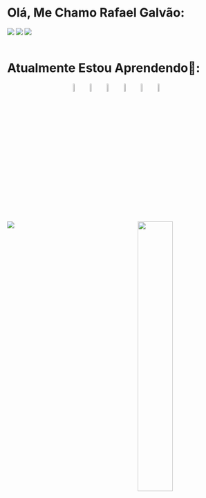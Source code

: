 <body>
<div align="left">
  
  <h1 align ="left">Olá, Me Chamo Rafael Galvão:</h1>
  <a href = "https://mail.rafagalvaonull@gmail.com"><img src="https://img.shields.io/badge/Gmail-D14836?style=for-the-badge&logo=gmail&logoColor=white" target="_blank"></a>
  <a href= "https://www.linkedin.com/in/rafael-galv%C3%A3o-0562381b7/" target="_blank"><img src="https://img.shields.io/badge/-LinkedIn-%230077B5?style=for-the-badge&logo=linkedin&logoColor=white" target="_blank"></a>
  <a href = "https://discord.com/channels/@me" target="_blank"><img src="https://img.shields.io/badge/Discord-7289DA?style=for-the-badge&logo=discord&logoColor=white" target="_blank"></a>  
</div>
<br>
<h1 text-align="left"> Atualmente Estou Aprendendo🌱: </h1>

<div align="center">
    <img src="https://cdn.jsdelivr.net/gh/devicons/devicon/icons/python/python-original.svg" width="7%">
    <img src="https://cdn.jsdelivr.net/gh/devicons/devicon/icons/ruby/ruby-original.svg" width="7%">
    <img src="https://cdn.jsdelivr.net/gh/devicons/devicon/icons/java/java-original-wordmark.svg" width="7%">
    <img src="https://cdn.jsdelivr.net/gh/devicons/devicon/icons/css3/css3-plain-wordmark.svg" width="7%">
    <img src="https://cdn.jsdelivr.net/gh/devicons/devicon/icons/html5/html5-plain-wordmark.svg" width="7%">
    <img src="https://cdn.jsdelivr.net/gh/devicons/devicon/icons/javascript/javascript-plain.svg" width="7%">
</div>

##
<br>
<div>
  <img align="left" src="https://github-readme-stats.vercel.app/api/top-langs/?username=RafaGalvaodev&langs_count=5&theme=blue-green"/>
  <img align="right" src="https://user-images.githubusercontent.com/124510294/228619026-d93147fa-26c9-45d8-87dd-15454cfbb87d.gif" width="40%">
</div>
</body>

